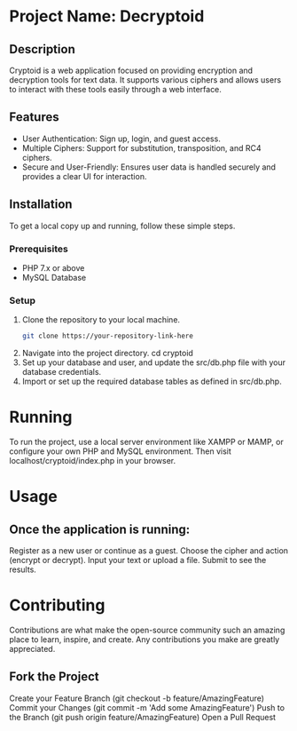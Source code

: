 # Project Name: Decryptoid

## Description
Cryptoid is a web application focused on providing encryption and decryption tools for text data. It supports various ciphers and allows users to interact with these tools easily through a web interface.

## Features
- User Authentication: Sign up, login, and guest access.
- Multiple Ciphers: Support for substitution, transposition, and RC4 ciphers.
- Secure and User-Friendly: Ensures user data is handled securely and provides a clear UI for interaction.

## Installation

To get a local copy up and running, follow these simple steps.

### Prerequisites
- PHP 7.x or above
- MySQL Database

### Setup
1. Clone the repository to your local machine.
   ```sh
   git clone https://your-repository-link-here


1. Navigate into the project directory.
    cd cryptoid
2. Set up your database and user, and update the src/db.php file with your database credentials.
3. Import or set up the required database tables as defined in src/db.php.

# Running
To run the project, use a local server environment like XAMPP or MAMP, or configure your own PHP and MySQL environment. Then visit localhost/cryptoid/index.php in your browser.

# Usage

## Once the application is running:

Register as a new user or continue as a guest.
Choose the cipher and action (encrypt or decrypt).
Input your text or upload a file.
Submit to see the results.

# Contributing

Contributions are what make the open-source community such an amazing place to learn, inspire, and create. Any contributions you make are greatly appreciated.

## Fork the Project
Create your Feature Branch (git checkout -b feature/AmazingFeature)
Commit your Changes (git commit -m 'Add some AmazingFeature')
Push to the Branch (git push origin feature/AmazingFeature)
Open a Pull Request